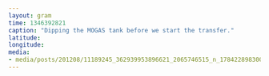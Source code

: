 ```yaml
---
layout: gram
time: 1346392821
caption: "Dipping the MOGAS tank before we start the transfer."
latitude: 
longitude: 
media:
- media/posts/201208/11189245_362939953896621_2065746515_n_17842289830000351.jpg
---
```

